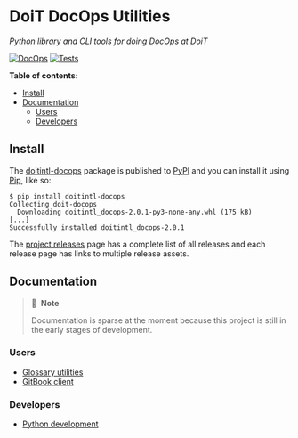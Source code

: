 # DoiT DocOps Utilities

_Python library and CLI tools for doing DocOps at DoiT_

[![DocOps][action-docops-img]][action-docops]
[![Tests][action-tests-img]][action-tests]

[action-docops-img]: https://github.com/doitintl/docops-utils/actions/workflows/docops.yaml/badge.svg
[action-docops]: https://github.com/doitintl/docops-utils/actions/workflows/docops.yaml
[action-tests-img]: https://github.com/doitintl/docops-utils/actions/workflows/tests.yaml/badge.svg
[action-tests]: https://github.com/doitintl/docops-utils/actions/workflows/tests.yaml

**Table of contents:**

- [Install](#install)
- [Documentation](#documentation)
  - [Users](#users)
  - [Developers](#developers)

## Install

The [doitintl-docops][pypi-project] package is published to [PyPI][pypi] and
you can install it using [Pip][pip], like so:

<!-- cspell:disable -->
```console
$ pip install doitintl-docops
Collecting doit-docops
  Downloading doitintl_docops-2.0.1-py3-none-any.whl (175 kB)
[...]
Successfully installed doitintl_docops-2.0.1
```
<!-- cspell:emable -->

The [project releases][releases] page has a complete list of all releases and
each release page has links to multiple release assets.

[pypi-project]: https://pypi.org/project/doitintl-docops
[pypi]: https://pypi.org/
[pip]: https://pip.pypa.io/en/stable/
[releases]: https://github.com/doitintl/docops-python/releases

## Documentation

> 📝&nbsp;&nbsp;**Note**
>
> Documentation is sparse at the moment because this project is still in the
> early stages of development.

### Users

- [Glossary utilities][user-gloss]
- [GitBook client][user-gitbook]

### Developers

- [Python development][dev-python]

[user-gloss]: https://github.com/doitintl/docops-python/blob/main/docs/user/gloss.md
[user-gitbook]: https://github.com/doitintl/docops-python/blob/main/docs/user/gitbook.md
[dev-python]: https://github.com/doitintl/docops-python/blob/main/docs/dev/python.md
